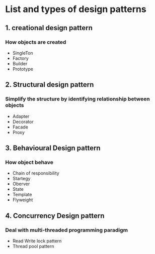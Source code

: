 # List and types of design patterns

## 1. creational design pattern
### How objects are created
- SingleTon
- Factory
- Builder
- Prototype

## 2. Structural design pattern
### Simplify the structure by identifying relationship between objects
- Adapter
- Decorator
- Facade
- Proxy

## 3. Behavioural Design pattern
### How object behave
- Chain of responsibility
- Startegy
- Oberver
- State
- Template
- Flyweight

## 4. Concurrency Design pattern
### Deal with multi-threaded programming paradigm
- Read Write lock pattern
- Thread pool pattern
